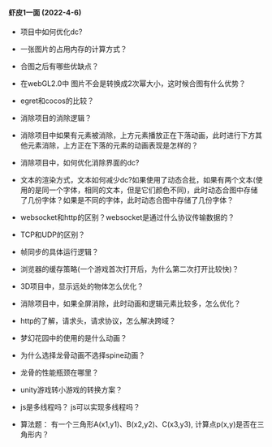
#### 虾皮1一面 (2022-4-6)
- 项目中如何优化dc?
- 一张图片的占用内存的计算方式？
- 合图之后有哪些优缺点？
- 在webGL2.0中 图片不会是转换成2次幂大小，这时候合图有什么优势？
- egret和cocos的比较？
- 消除项目的消除逻辑？
- 消除项目中如果有元素被消除，上方元素播放正在下落动画，此时进行下方其他元素消除，上方正在下落的元素的动画表现是怎样的？
- 消除项目中，如何优化消除界面的dc?
- 文本的渲染方式，文本如何减少dc?如果使用了动态合批，如果有两个文本(使用的是同一个字体，相同的文本，但是它们颜色不同)，此时动态合图中存储了几份字体？如果是不同的字体，此时动态合图中存储了几份字体？
- websocket和http的区别？websocket是通过什么协议传输数据的？
- TCP和UDP的区别？
- 帧同步的具体运行逻辑？
- 浏览器的缓存策略(一个游戏首次打开后，为什么第二次打开比较快)？
- 3D项目中，显示远处的物体怎么优化？
- 消除项目中，如果全屏消除，此时动画和逻辑元素比较多，怎么优化？
- http的了解，请求头，请求协议，怎么解决跨域？
- 梦幻花园中的使用的是什么动画？
- 为什么选择龙骨动画不选择spine动画？
- 龙骨的性能瓶颈在哪里？
- unity游戏转小游戏的转换方案？
- js是多线程吗？ js可以实现多线程吗？

- 算法题：
有一个三角形A(x1,y1)、B(x2,y2)、C(x3,y3), 计算点p(x,y)是否在三角形内？
